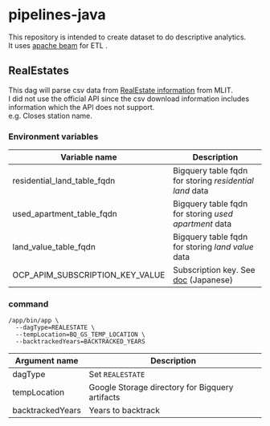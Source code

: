 # pipelines-java

This repository is intended to create dataset to do descriptive analytics.  
It uses [apache beam](https://github.com/apache/beam/tree/master) for ETL .

## RealEstates

This dag will parse csv data from [RealEstate information](https://www.reinfolib.mlit.go.jp/) from MLIT.  
I did not use the official API since the csv download information includes information which the API does not support.  
e.g. Closes station name.

### Environment variables

| Variable name                   | Description                                             |
|---------------------------------|---------------------------------------------------------|
| residential_land_table_fqdn     | Bigquery table fqdn for storing _residential land_ data |
| used_apartment_table_fqdn       | Bigquery table fqdn for storing _used apartment_ data   |
| land_value_table_fqdn           | Bigquery table fqdn for storing _land value_ data       |
| OCP_APIM_SUBSCRIPTION_KEY_VALUE | Subscription key. See [doc](https://www.reinfolib.mlit.go.jp/help/apiManual/#titleApi3) (Japanese)                    |

### command

```shell
/app/bin/app \
  --dagType=REALESTATE \
  --tempLocation=BQ_GS_TEMP_LOCATION \
  --backtrackedYears=BACKTRACKED_YEARS
```

| Argument name    | Description                                     |
|------------------|-------------------------------------------------|
| dagType          | Set `REALESTATE`                                |
| tempLocation     | Google Storage directory for Bigquery artifacts |
| backtrackedYears | Years to backtrack                              |